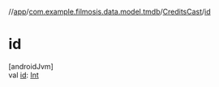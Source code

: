 //[app](../../../index.md)/[com.example.filmosis.data.model.tmdb](../index.md)/[CreditsCast](index.md)/[id](id.md)

# id

[androidJvm]\
val [id](id.md): [Int](https://kotlinlang.org/api/latest/jvm/stdlib/kotlin/-int/index.html)
